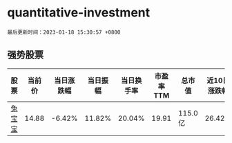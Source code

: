 # quantitative-investment

`最后更新时间：2023-01-18 15:30:57 +0800`

## 强势股票

|股票|当前价|当日涨跌幅|当日振幅|当日换手率|市盈率TTM|总市值|近10日涨跌幅|
|----|----|----|----|----|----|----|----|
|[兔宝宝](https://xueqiu.com/S/SZ002043)|14.88|-6.42%|11.82%|20.04%|19.91|115.0亿|26.42%|
